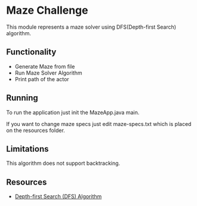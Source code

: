 
# Maze Challenge

This module represents a maze solver using DFS(Depth-first Search) algorithm.

## Functionality

- Generate Maze from file
- Run Maze Solver Algorithm
- Print path of the actor
  
## Running

To run the application just init the MazeApp.java main.

If you want to change maze specs just edit maze-specs.txt which is placed on the resources folder.

## Limitations

This algorithm does not support backtracking.

## Resources

 - [Depth-first Search (DFS) Algorithm](https://en.wikipedia.org/wiki/Depth-first_search)